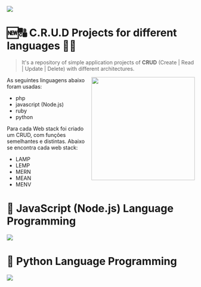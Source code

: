 <a href="https://github.com/IsaacAlves7/crud-projects"><img src="https://user-images.githubusercontent.com/61624336/159622843-8f7ffa91-e9a5-49f4-8980-69d03dd2c3a7.png"></a>

# 🆕🔠 C.R.U.D Projects for different languages 🔄🚮
<blockquote>It's a repository of simple application projects of <b>CRUD</b> (Create | Read | Update | Delete) with different architectures.</blockquote> 

<img src="https://static.platzi.com/media/landing-projects/Proyecto-Python-CRUD.png" height="277" align="right">

As seguintes linguagens abaixo foram usadas:

- php
- javascript (Node.js)
- ruby
- python

Para cada Web stack foi criado um CRUD, com funções semelhantes e distintas. Abaixo se encontra cada web stack:
- LAMP
- LEMP
- MERN
- MEAN
- MENV

# 📜 JavaScript (Node.js) Language Programming
<img src="https://www.webdesignemfoco.com/img/files/original/368570-crud-nodejs-l.jpg">

# 🐍 Python Language Programming
<img src="https://www.webdesignemfoco.com/img/files/original/194176-banner-curso-de-python-l.jpg">
